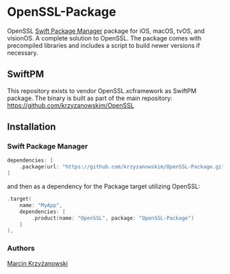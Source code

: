 # OpenSSL-Package

OpenSSL [Swift Package Manager](https://swift.org/package-manager/) package for iOS, macOS, tvOS, and visionOS. A complete solution to OpenSSL. The package comes with precompiled libraries and includes a script to build newer versions if necessary.

## SwiftPM

This repository exists to vendor OpenSSL.xcframework as SwiftPM package.
The binary is built as part of the main repository: https://github.com/krzyzanowskim/OpenSSL

## Installation

### Swift Package Manager

```swift
dependencies: [
    .package(url: "https://github.com/krzyzanowskim/OpenSSL-Package.git", from: "3.1.5003")
]
```

and then as a dependency for the Package target utilizing OpenSSL:

```swift
.target(
    name: "MyApp",
    dependencies: [
        .product(name: "OpenSSL", package: "OpenSSL-Package")
    ]
),
```

### Authors

[Marcin Krzyżanowski](https://krzyzanowskim.com)
